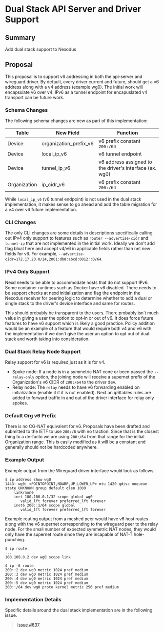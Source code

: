 # Dual Stack API Server and Driver Support

## Summary

Add dual stack support to Nexodus

## Proposal

This proposal is to support v6 addressing in both the api-server and wireguard driver. By default, every driver current and future, should get a v6 address along with a v4 address (example wg0). The initial work will encapsulate v6 over v4. IPv6 as a tunnel endpoint for encapuslated v4 transport can be future work.

### Schema Changes

The following schema changes are new as part of this implementation:

| Table        | New Field              | Function                                                |
|--------------|------------------------|---------------------------------------------------------|
| Device       | organization_prefix_v6 | v6 prefix constant `200:/64`                            |
| Device       | local_ip_v6            | v6 tunnel endpoint                                      |
| Device       | tunnel_ip_v6           | v6 address assigned to the driver's interface (ex. wg0) |
| Organization | ip_cidr_v6             | v6 prefix constant `200:/64`                            |

While `local_ip_v6` (v6 tunnel endpoint) is not used in the dual stack implementation, it makes sense to go ahead and add the table migration for a v4 over v6 future implementation.

### CLI Changes

The only CLI changes are some details in descriptions specifically calling out IPv4 only support to features such as `router --advertise-cidr` and `tunnel-ip` that are not implemented in the initial work. Ideally we don't add flag bloat here and accept v4/v6 in applicable fields rather than net new fields for v6. For example, `--advertise-cidr=172.17.20.0/24,2001:db8:abcd:0012::0/64`.

### IPv4 Only Support

Nexd needs to be able to accommodate hosts that do not support IPv6. Some container runtimes such as Docker have v6 disabled. There needs to be support checks at nexd initialization and flag the endpoint in the Nexodus receiver for peering logic to determine whether to add a dual or single stack to the driver's device interface and same for routes.

This should probably be transparent to the users. There probably isn't much value in giving a user the option to opt-in or out of v6. It does force future features to have v6 support which is likely a good practice. Policy addition would be an example of a feature that would require both v4 and v6 with the implementation if we don't give the user an option to opt out of dual stack and worth taking into consideration.

### Dual Stack Relay Node Support

Relay support for v6 is required just as it is for v4.

- Spoke node: If a node is in a symmetric NAT cone or been passed the `--relay-only` option, the joining node will receive a supernet prefix of the Organization's v6 CIDR of `200:/64` to the driver dev.
- Relay node: The `relay` needs to have v6 forwarding enabled on initialization (enable it if it is not enabled). Next an ip6tables rules are added to forward traffic in and out of the driver interface for relay only spokes.

### Default Org v6 Prefix

There is no CG-NAT equivalent for v6. Proposals have been drafted and submitted to the IETF to use `200:/8` with no traction. Since that is the closest thing to a de-facto we are using `200:/64` from that range for the initial Organization range. This is easily modified as it will be a constant and generally should not be hardcoded anywhere.

### Example Output

Example output from the Wireguard driver interface would look as follows:

```shell
$ ip address show wg0
1443: wg0: <POINTOPOINT,NOARP,UP,LOWER_UP> mtu 1420 qdisc noqueue state UNKNOWN group default qlen 1000
    link/none
    inet 100.100.0.1/32 scope global wg0
       valid_lft forever preferred_lft forever
    inet6 200::1/64 scope global
       valid_lft forever preferred_lft forever
```

Example routing output from a meshed peer would have v6 host routes along with the v6 supernet corresponding to the wireguard peer to the relay node. For the small number of expected symmetric NAT nodes, they would only have the supernet route since they are incapable of NAT-T hole-punching.

```shell
$ ip route
...
100.100.0.2 dev wg0 scope link

$ ip -6 route
200::2 dev wg0 metric 1024 pref medium
200::3 dev wg0 metric 1024 pref medium
200::4 dev wg0 metric 1024 pref medium
200::5 dev wg0 metric 1024 pref medium
200::/64 dev wg0 proto kernel metric 256 pref medium
```

### Implementation Details

Specific details around the dual stack implementation are in the following issue.
> [Issue #637](https://github.com/nexodus-io/nexodus/issues/637)
